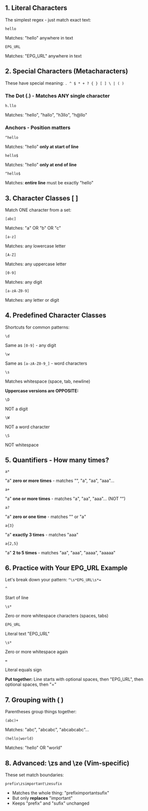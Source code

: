 ## 1. Literal Characters
The simplest regex - just match exact text:

```regex
hello
```
Matches: "hello" anywhere in text

```regex
EPG_URL
```
Matches: "EPG_URL" anywhere in text

## 2. Special Characters (Metacharacters)
These have special meaning: `. ^ $ * + ? { } [ ] \ | ( )`

### The Dot (.) - Matches ANY single character
```regex
h.llo
```
Matches: "hello", "hallo", "h3llo", "h@llo"

### Anchors - Position matters
```regex
^hello
```
Matches: "hello" **only at start of line**

```regex
hello$
```
Matches: "hello" **only at end of line**

```regex
^hello$
```
Matches: **entire line** must be exactly "hello"

## 3. Character Classes [ ]
Match ONE character from a set:

```regex
[abc]
```
Matches: "a" OR "b" OR "c"

```regex
[a-z]
```
Matches: any lowercase letter

```regex
[A-Z]
```
Matches: any uppercase letter

```regex
[0-9]
```
Matches: any digit

```regex
[a-zA-Z0-9]
```
Matches: any letter or digit

## 4. Predefined Character Classes
Shortcuts for common patterns:

```regex
\d
```
Same as `[0-9]` - any digit

```regex
\w
```
Same as `[a-zA-Z0-9_]` - word characters

```regex
\s
```
Matches whitespace (space, tab, newline)

**Uppercase versions are OPPOSITE:**
```regex
\D
```
NOT a digit

```regex
\W
```
NOT a word character

```regex
\S
```
NOT whitespace

## 5. Quantifiers - How many times?

```regex
a*
```
"a" **zero or more times** - matches "", "a", "aa", "aaa"...

```regex
a+
```
"a" **one or more times** - matches "a", "aa", "aaa"... (NOT "")

```regex
a?
```
"a" **zero or one time** - matches "" or "a"

```regex
a{3}
```
"a" **exactly 3 times** - matches "aaa"

```regex
a{2,5}
```
"a" **2 to 5 times** - matches "aa", "aaa", "aaaa", "aaaaa"

## 6. Practice with Your EPG_URL Example

Let's break down your pattern: `^\s*EPG_URL\s*=`

```regex
^
```
Start of line

```regex
\s*
```
Zero or more whitespace characters (spaces, tabs)

```regex
EPG_URL
```
Literal text "EPG_URL"

```regex
\s*
```
Zero or more whitespace again

```regex
=
```
Literal equals sign

**Put together:** Line starts with optional spaces, then "EPG_URL", then optional spaces, then "="

## 7. Grouping with ( )
Parentheses group things together:

```regex
(abc)+
```
Matches: "abc", "abcabc", "abcabcabc"...

```regex
(hello|world)
```
Matches: "hello" OR "world"

## 8. Advanced: \zs and \ze (Vim-specific)
These set match boundaries:

```regex
prefix\zsimportant\zesufix
```
- Matches the whole thing: "prefiximportantsufix"
- But only **replaces** "important"
- Keeps "prefix" and "sufix" unchanged

